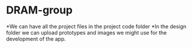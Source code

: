 # DRAM-group

*We can have all the project files in the project code folder
*In the design folder we can upload prototypes and images we might use for the development of the app.
